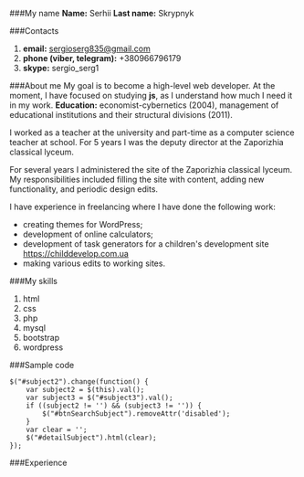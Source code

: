 ###My name
**Name:** Serhii
**Last name:** Skrypnyk

###Contacts

1. **email:** sergioserg835@gmail.com
1. **phone (viber, telegram):** +380966796179
1. **skype:** sergio_serg1

###About me
My goal is to become a high-level web developer. At the moment, I have focused on studying **js**, as I understand how much I need it in my work.
**Education:** economist-cybernetics (2004), management of educational institutions and their structural divisions (2011).

I worked as a teacher at the university and part-time as a computer science teacher at school. For 5 years I was the deputy director at the Zaporizhia classical lyceum.

For several years I administered the site of the Zaporizhia classical lyceum. My responsibilities included filling the site with content, adding new functionality, and periodic design edits.

I have experience in freelancing where I have done the following work:

- creating themes for WordPress;
- development of online calculators;
- development of task generators for a children's development site https://childdevelop.com.ua
- making various edits to working sites.

###My skills

1. html
1. css
1. php
1. mysql
1. bootstrap
1. wordpress

###Sample code

```
$("#subject2").change(function() {
    var subject2 = $(this).val();
    var subject3 = $("#subject3").val();
    if ((subject2 != '') && (subject3 != '')) {
        $("#btnSearchSubject").removeAttr('disabled');
    }
    var clear = '';
    $("#detailSubject").html(clear);
});
```

###Experience
